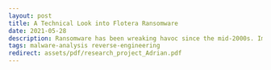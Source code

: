 ```yaml
---
layout: post
title: A Technical Look into Flotera Ransomware
date: 2021-05-28
description: Ransomware has been wreaking havoc since the mid-2000s. Improved ransomware variants continue to be seen since then, often with devastating results. This report will cover one of the samples of Flotera, which was available through HybridAnalysis. We present the static and dynamic behavior analysis of the Flotera ransomware.
tags: malware-analysis reverse-engineering
redirect: assets/pdf/research_project_Adrian.pdf
---
```



